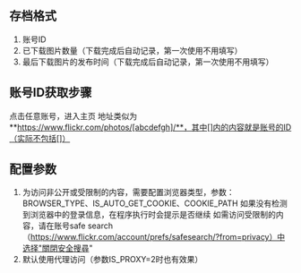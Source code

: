 ## 存档格式
1. 账号ID
2. 已下载图片数量（下载完成后自动记录，第一次使用不用填写）
3. 最后下载图片的发布时间（下载完成后自动记录，第一次使用不用填写）

## 账号ID获取步骤
点击任意账号，进入主页
地址类似为**https://www.flickr.com/photos/[abcdefgh]/**，其中[]内的内容就是账号的ID（实际不包括[]）

## 配置参数
1. 为访问非公开或受限制的内容，需要配置浏览器类型，参数：BROWSER_TYPE、IS_AUTO_GET_COOKIE、COOKIE_PATH
如果没有检测到浏览器中的登录信息，在程序执行时会提示是否继续
如需访问受限制的内容，请在账号safe search（https://www.flickr.com/account/prefs/safesearch/?from=privacy）中选择"關閉安全搜尋"
2. 默认使用代理访问（参数IS_PROXY=2时也有效果）
	